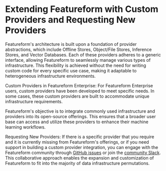 # Extending Featureform with Custom Providers and Requesting New Providers

Featureform's architecture is built upon a foundation of provider abstractions, which include Offline Stores, Object/File Stores, Inference Stores, and Vector Databases. Each of these providers adheres to a generic interface, allowing Featureform to seamlessly manage various types of infrastructure. This flexibility is achieved without the need for writing custom code for every specific use case, making it adaptable to heterogeneous infrastructure environments.

Custom Providers in Featureform Enterprise: For Featureform Enterprise users, custom providers have been developed to meet specific needs. In some cases, these custom providers are built to accommodate unique infrastructure requirements.

Featureform's objective is to integrate commonly used infrastructure and providers into its open-source offerings. This ensures that a broader user base can access and utilize these providers to enhance their machine learning workflows.

Requesting New Providers: If there is a specific provider that you require and it is currently missing from Featureform's offerings, or if you need support in building a custom provider integration, you can engage with the Featureform community through [GitHub issues](https://github.com/featureform/featureform) or join the [community Slack](https://join.slack.com/t/featureform-community/shared_invite/zt-xhqp2m4i-JOCaN1vRN2NDXSVif10aQg). This collaborative approach enables the expansion and customization of Featureform to fit into the majority of data infrastructure permutations.

